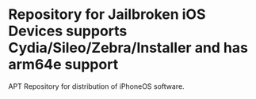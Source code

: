 # Repository for Jailbroken iOS Devices supports Cydia/Sileo/Zebra/Installer and has arm64e support
APT Repository for distribution of iPhoneOS software.
